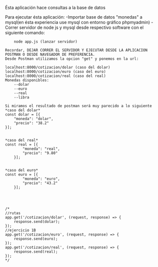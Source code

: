 Ésta aplicación hace consultas a la base de datos

Para ejecutar ésta aplicación:
    -Importar base de datos "monedas" a mysql(en ésta experiencia use mysql con entorno gráfico phpmyadmin)
    -Correr servidor de node js y mysql desde respectivo software con el siguiente comando:
    
        node app.js (lanzar servidor)
        
    Recordar, DEJAR CORRER EL SERVIDOR Y EJECUTAR DESDE LA APLICACION POSTMAN O DESDE NAVEGADOR DE PREFERENCIA.
    Desde Postman utilizamos la opcion "get" y ponemos en la url:
    
    localhost:8000/cotizacion/dolar (caso del dolar)
    localhost:8000/cotizacion/euro (caso del euro)
    localhost:8000/cotizacion/real (caso del real)
    Monedas disponibles:
        --dolar
        --euro
        --real
        --libra
        
    Si miramos el resultado de postman será muy parecido a lo siguiente
    *caso del dolar*
    const dolar = [{
        "moneda": "dolar",
        "precio": "38.2"
    }];
    
    
    *caso del real*
    const real = [{
            "moneda": "real",
            "precio": "9.80"
        }];
        
        
    *caso del euro*
    const euro = [{
            "moneda": "euro",
            "precio": "43.2"
        }];    
    
    
    
    
    /*
    //rutas
    app.get('/cotizacion/dolar', (request, response) => {
        response.send(dolar);
    });
    //ejercicio 1B
    app.get('/cotizacion/euro', (request, response) => {
        response.send(euro);
    });
    app.get('/cotizacion/real', (request, response) => {
        response.send(real);
    });
    */